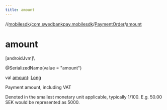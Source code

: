 ```yaml
---
title: amount
---
```

//[mobilesdk](../../../index.html)/[com.swedbankpay.mobilesdk](../index.html)/[PaymentOrder](index.html)/[amount](amount.html)



# amount



[androidJvm]\




@SerializedName(value = "amount")



val [amount](amount.html): [Long](https://kotlinlang.org/api/latest/jvm/stdlib/kotlin/-long/index.html)



Payment amount, including VAT



Denoted in the smallest monetary unit applicable, typically 1/100. E.g. 50.00 SEK would be represented as 5000.





